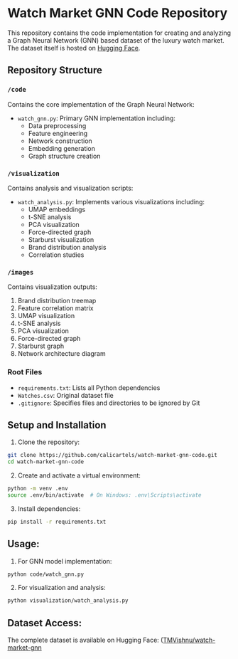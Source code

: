 # Watch Market GNN Code Repository

This repository contains the code implementation for creating and analyzing a Graph Neural Network (GNN) based dataset of the luxury watch market. The dataset itself is hosted on [Hugging Face](https://huggingface.co/datasets/TMVishnu/watch-market-gnn).

## Repository Structure

### `/code`
Contains the core implementation of the Graph Neural Network:
- `watch_gnn.py`: Primary GNN implementation including:
  - Data preprocessing
  - Feature engineering
  - Network construction
  - Embedding generation
  - Graph structure creation

### `/visualization`
Contains analysis and visualization scripts:
- `watch_analysis.py`: Implements various visualizations including:
  - UMAP embeddings
  - t-SNE analysis
  - PCA visualization
  - Force-directed graph
  - Starburst visualization
  - Brand distribution analysis
  - Correlation studies

### `/images`
Contains visualization outputs:
1. Brand distribution treemap
2. Feature correlation matrix
3. UMAP visualization
4. t-SNE analysis
5. PCA visualization
6. Force-directed graph
7. Starburst graph
8. Network architecture diagram

### Root Files
- `requirements.txt`: Lists all Python dependencies
- `Watches.csv`: Original dataset file
- `.gitignore`: Specifies files and directories to be ignored by Git

## Setup and Installation

1. Clone the repository:
```bash
git clone https://github.com/calicartels/watch-market-gnn-code.git
cd watch-market-gnn-code
```
2. Create and activate a virtual environment:
```bash
python -m venv .env
source .env/bin/activate  # On Windows: .env\Scripts\activate
```
3. Install dependencies:
```bash
pip install -r requirements.txt
```

## Usage:

1. For GNN model implementation:

```bash
python code/watch_gnn.py
```

2. For visualization and analysis:

```bash
python visualization/watch_analysis.py
```

## Dataset Access:
The complete dataset is available on Hugging Face: ([TMVishnu/watch-market-gnn](https://huggingface.co/datasets/TMVishnu/watch-market-gnn)



